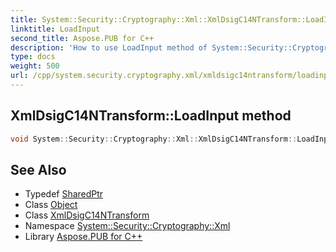 ```yaml
---
title: System::Security::Cryptography::Xml::XmlDsigC14NTransform::LoadInput method
linktitle: LoadInput
second_title: Aspose.PUB for C++
description: 'How to use LoadInput method of System::Security::Cryptography::Xml::XmlDsigC14NTransform class in C++.'
type: docs
weight: 500
url: /cpp/system.security.cryptography.xml/xmldsigc14ntransform/loadinput/
---
```

## XmlDsigC14NTransform::LoadInput method




```cpp
void System::Security::Cryptography::Xml::XmlDsigC14NTransform::LoadInput(SharedPtr<Object> obj) override
```

## See Also

* Typedef [SharedPtr](../../../system/sharedptr/)
* Class [Object](../../../system/object/)
* Class [XmlDsigC14NTransform](../)
* Namespace [System::Security::Cryptography::Xml](../../)
* Library [Aspose.PUB for C++](../../../)

